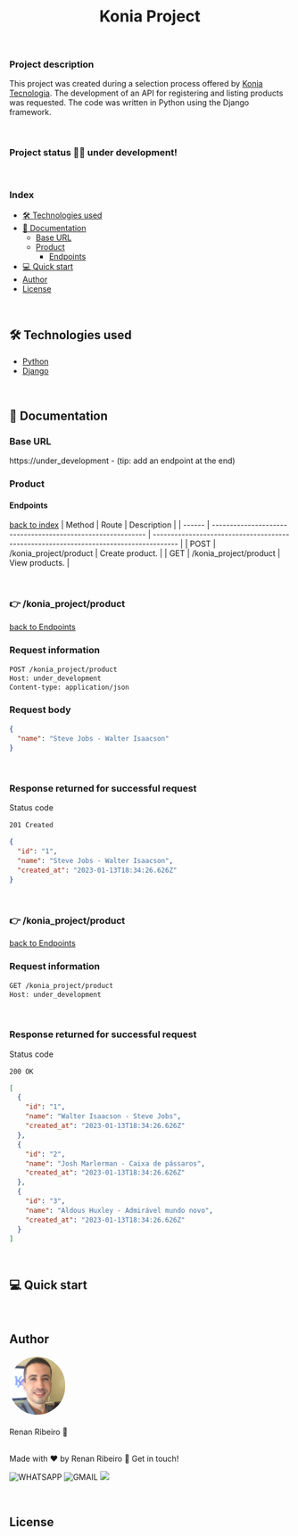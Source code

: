 <h1 align="center">Konia Project</h1>

<br>

### Project description

This project was created during a selection process offered by [Konia Tecnologia](https://konia.com.br/). The development of an API for registering and listing products was requested. The code was written in Python using the Django framework.

<br>

### Project status 👨‍💻 under development!

<br>

### Index

- [🛠️ Technologies used](#️-technologies-used)
- [📜 Documentation](#-documentation)
  - [Base URL](#base-url)
  - [Product](#product)
    - [Endpoints](#endpoints)
- [💻 Quick start](#-quick-start)
- [Author](#author)
- [License](#license)

<br>

## 🛠️ Technologies used

- [Python](https://www.python.org/)
- [Django](https://www.djangoproject.com/)

<br>

## 📜 Documentation

### Base URL

https://under_development - (tip: add an endpoint at the end)

### Product

#### Endpoints

[back to index](#index)
| Method | Route | Description |
| ------ | ----------------------------------------------------------- | ------------------------------------------------------------------------------------- |
| POST | /konia_project/product | Create product. |
| GET | /konia_project/product | View products. |

<br>

<h3>👉 /konia_project/product</h3>

[back to Endpoints](#endpoints)

<h3>Request information</h3>

```
POST /konia_project/product
Host: under_development
Content-type: application/json
```

<h3>Request body</h3>

```json
{
  "name": "Steve Jobs - Walter Isaacson"
}
```

<br>

<h3>Response returned for successful request</h3>

Status code

```
201 Created
```

```json
{
  "id": "1",
  "name": "Steve Jobs - Walter Isaacson",
  "created_at": "2023-01-13T18:34:26.626Z"
}
```

<br>

<h3>👉 /konia_project/product</h3>

[back to Endpoints](#endpoints)

<h3>Request information</h3>

```
GET /konia_project/product
Host: under_development
```

<br>

<h3>Response returned for successful request</h3>

Status code

```
200 OK
```

```json
[
  {
    "id": "1",
    "name": "Walter Isaacson - Steve Jobs",
    "created_at": "2023-01-13T18:34:26.626Z"
  },
  {
    "id": "2",
    "name": "Josh Marlerman - Caixa de pássaros",
    "created_at": "2023-01-13T18:34:26.626Z"
  },
  {
    "id": "3",
    "name": "Aldous Huxley - Admirável mundo novo",
    "created_at": "2023-01-13T18:34:26.626Z"
  }
]
```

<br>

## 💻 Quick start

<br>

## Author

<h4><img alt="Foto de perfil" src="assets/readme/images/profile_photo_2.JPG" style="width: 100px; border-radius: 50px"/></h4>
Renan Ribeiro 🚀

<br>

<br>

Made with ❤️ by Renan Ribeiro 👋 Get in touch!

![WHATSAPP](<https://img.shields.io/badge/+55(43)996935385-25D366?style=flat-square&logo=whatsapp&logoColor=white>)
![GMAIL](https://img.shields.io/badge/renandcribeiro@gmail.com-D14836?style=flat-square&logo=gmail&logoColor=white)
<a href="https://www.linkedin.com/in/renandcr">
<img src="https://img.shields.io/badge/Renan-0077B5?style=flat-square&logo=linkedin&logoColor=white"/></a>

<br>

## License
